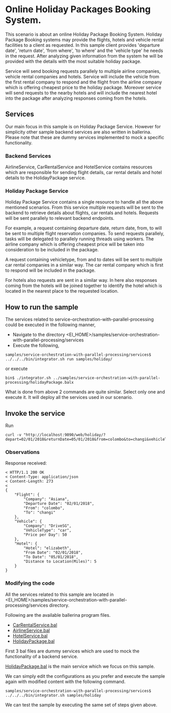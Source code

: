 # Online Holiday Packages Booking System.

This scenario is about an online Holiday Package Booking System.
Holiday Package Booking systems may provide the flights, hotels and vehicle rental facilities to a client as requested.
In this sample client provides 'departure date', 'return date', 'from where', 'to where' and the 'vehicle type' he needs in the request.
After analyzing given information from the system he will be provided with the details with the most suitable holiday package.

Service will send booking requests parallely to multiple airline companies, vehicle rental companies and hotels.
Service will include the vehicle from the first rental company to respond and the flight from the airline company which is offering cheapest price to the holiday package.
Moreover service will send requests to the nearby hotels and will include the nearest hotel into the package after analyzing responses coming from the hotels.

## Services

Our main focus in this sample is on Holiday Package Service.
However for simplicity other sample backend services are also written in ballerina.
Please note that these are dummy services implemented to mock a specific functionality.

### Backend Services

AirlineService, CarRentalService and HotelService contains resources which are responsible for sending flight details, car rental details and hotel details to the HolidayPackage service.

### Holiday Package Service

Holiday Package Service contains a single resource to handle all the above mentioned scenarios.
From this service multiple requests will be sent to the backend to retrieve details about flights, car rentals and hotels.
Requests will be sent parallely to relevant backend endpoints.

For example, a request containing departure date, return date, from, to will be sent to multiple flight reservation companies.
To send requests parallely, tasks will be delegated to parallely running threads using workers.
The airline company which is offering cheapest price will be taken into consideration to be included in the package.

A request containing vehicletype, from and to dates will be sent to multiple car rental companies in a similar way.
The car rental company which is first to respond will be included in the package.

For hotels also requests are sent in a similar way.
In here also responses coming from the hotels will be joined together to identify the hotel which is located in the nearest place to the requested location.

## How to run the sample

The services related to service-orchestration-with-parallel-processing could be executed in the following manner,

- Navigate to the directory <EI_HOME>/samples/service-orchestration-with-parallel-processing/services
- Execute the following,

```
samples/service-orchestration-with-parallel-processing/services$ ../../../bin/integrator.sh run samples/holiday/
```
or execute

```
bin$ ./integrator.sh ../samples/service-orchestration-with-parallel-processing/holidayPackage.balx
```

What is done from above 2 commands are quite similar. Select only one and execute it. It will deploy all the services used in our scenario.

## Invoke the service

Run

```
curl -v "http://localhost:9090/web/holiday/?depart=02/01/2018&returnDate=05/01/2018&from=colombo&to=changi&vehicleType=car&location=changi"
```
### Observations

Response received:

```
< HTTP/1.1 200 OK
< Content-Type: application/json
< Content-Length: 273
<
{
	"Flight": {
		"Company": "Asiana",
		"Departure Date": "02/01/2018",
		"From": "colombo",
		"To": "changi"
	},
	"Vehicle": {
		"Company": "DriveSG",
		"VehicleType": "car",
		"Price per Day": 50
	},
	"Hotel": {
		"Hotel": "elizabeth",
		"From Date": "02/01/2018",
		"To Date": "05/01/2018",
		"Distance to Location(Miles)": 5
	}
}
```

### Modifying the code

All the services related to this sample are located in <EI_HOME>/samples/service-orchestration-with-parallel-processing/services directory.

Following are the available ballerina program files.

* [CarRentalService.bal](services/samples/holiday/CarRentalService.bal)
* [AirlineService.bal](services/samples/holiday/AirlineService.bal)
* [HotelService.bal](services/samples/holiday/HotelService.bal)
* [HolidayPackage.bal](services/samples/holiday/HolidayPackage.bal)

First 3 bal files are dummy services which are used to mock the functionality of a backend service.

[HolidayPackage.bal](services/samples/holiday/holidayPackage.bal) is the main service which we focus on this sample.

We can simply edit the configurations as you prefer and execute the sample again with modified
content with the following command.

```
samples/service-orchestration-with-parallel-processing/services$ ../../../bin/integrator.sh samples/holiday
```

We can test the sample by executing the same set of steps given above.

